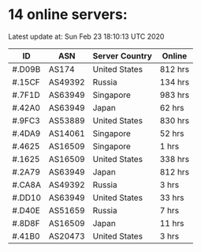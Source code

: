 # 14 online servers:

Latest update at: Sun Feb 23 18:10:13 UTC 2020

| ID | ASN | Server Country | Online |
| -- | --- | -------------- | ------ |
| #.D09B | AS174 | United States | 812 hrs |
| #.15CF | AS49392 | Russia | 134 hrs |
| #.7F1D | AS63949 | Singapore | 983 hrs |
| #.42A0 | AS63949 | Japan | 62 hrs |
| #.9FC3 | AS53889 | United States | 830 hrs |
| #.4DA9 | AS14061 | Singapore | 52 hrs |
| #.4625 | AS16509 | Singapore | 1 hrs |
| #.1625 | AS16509 | United States | 338 hrs |
| #.2A79 | AS63949 | Japan | 812 hrs |
| #.CA8A | AS49392 | Russia | 3 hrs |
| #.DD10 | AS63949 | United States | 33 hrs |
| #.D40E | AS51659 | Russia | 7 hrs |
| #.8D8F | AS16509 | Japan | 11 hrs |
| #.41B0 | AS20473 | United States | 3 hrs |

